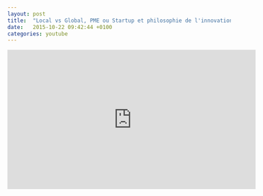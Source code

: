 ```yaml
---
layout: post
title:  "Local vs Global, PME ou Startup et philosophie de l'innovation !"
date:   2015-10-22 09:42:44 +0100
categories: youtube
---
```


<iframe width="560" height="315" src="https://www.youtube-nocookie.com/embed/nTX2H_D1QRY" frameborder="0" gesture="media" allow="encrypted-media" allowfullscreen></iframe>